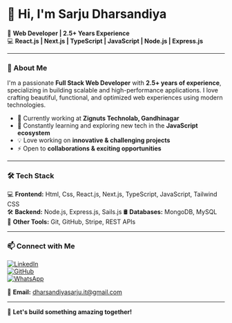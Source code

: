 # 👋 Hi, I'm Sarju Dharsandiya  

🚀 **Web Developer | 2.5+ Years Experience**  
💻 **React.js | Next.js | TypeScript | JavaScript | Node.js | Express.js**  

---

### **🚀 About Me**
I'm a passionate **Full Stack Web Developer** with **2.5+ years of experience**, specializing in building scalable and high-performance applications. I love crafting beautiful, functional, and optimized web experiences using modern technologies.  

- 🔭 Currently working at **Zignuts Technolab, Gandhinagar**  
- 🌱 Constantly learning and exploring new tech in the **JavaScript ecosystem**  
- 💡 Love working on **innovative & challenging projects**  
- ⚡ Open to **collaborations & exciting opportunities**  

---

### **🛠️ Tech Stack**  

💻 **Frontend:** Html, Css, React.js, Next.js, TypeScript, JavaScript, Tailwind CSS  
🛠️ **Backend:** Node.js, Express.js, Sails.js 
🛢️ **Databases:** MongoDB, MySQL  
🔗 **Other Tools:** Git, GitHub, Stripe, REST APIs  

---

### **📫 Connect with Me**
[![LinkedIn](https://img.shields.io/badge/LinkedIn-blue?style=for-the-badge&logo=linkedin)](https://linkedin.com/in/sarju-dharsandiya)  
[![GitHub](https://img.shields.io/badge/GitHub-000?style=for-the-badge&logo=github)](https://github.com/sarju90)  
[![WhatsApp](https://img.shields.io/badge/WhatsApp-25D366?style=for-the-badge&logo=whatsapp)](https://wa.me/9016161800)  

📧 **Email:** [dharsandiyasarju.it@gmail.com](mailto:dharsandiyasarju.it@gmail.com)  

---

🚀 **Let's build something amazing together!**  
